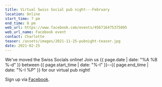 ```yaml
---
title: Virtual Swiss Social pub night---February
location: Online
start_time: 7 pm
end_time: 8 pm
web_url: https://www.facebook.com/events/456716475375095
web_url_name: Facebook event
contact: Charlotte
teaser: /assets/images/2021-11-25-pubnight-teaser.jpg
date: 2021-02-25
---
```


We've moved the Swiss Socials online! Join us {{ page.date | date: "%A %B %-d"
}} between {{ page.start_time | date: "%-I" }}--{{ page.end_time | date: "%-I
%P" }} for our virtual pub night!

Sign up via [Facebook].

[facebook]: <{{ page.web_url }}>
